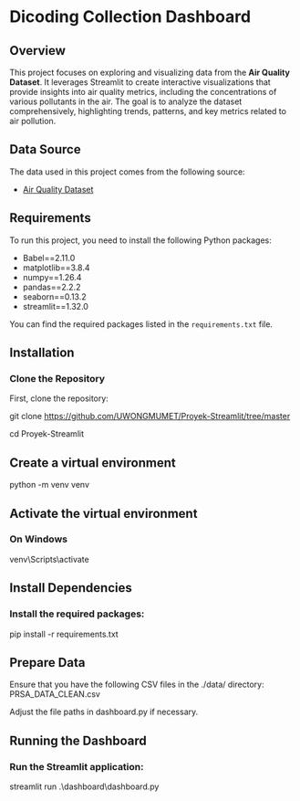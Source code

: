 # Dicoding Collection Dashboard

## Overview
This project focuses on exploring and visualizing data from the **Air Quality Dataset**. It leverages Streamlit to create interactive visualizations that provide insights into air quality metrics, including the concentrations of various pollutants in the air. The goal is to analyze the dataset comprehensively, highlighting trends, patterns, and key metrics related to air pollution.

## Data Source
The data used in this project comes from the following source:

- [Air Quality Dataset](https://github.com/marceloreis/HTI/tree/master/PRSA_Data_20130301-20170228)


## Requirements
To run this project, you need to install the following Python packages:

- Babel==2.11.0
- matplotlib==3.8.4
- numpy==1.26.4
- pandas==2.2.2
- seaborn==0.13.2
- streamlit==1.32.0

You can find the required packages listed in the `requirements.txt` file.

## Installation

### Clone the Repository
First, clone the repository:

git clone https://github.com/UWONGMUMET/Proyek-Streamlit/tree/master

cd Proyek-Streamlit

## Create a virtual environment
python -m venv venv

## Activate the virtual environment
### On Windows
venv\Scripts\activate

## Install Dependencies
### Install the required packages:

pip install -r requirements.txt

## Prepare Data
Ensure that you have the following CSV files in the ./data/ directory:
PRSA_DATA_CLEAN.csv

Adjust the file paths in dashboard.py if necessary.

## Running the Dashboard
### Run the Streamlit application:

streamlit run .\dashboard\dashboard.py